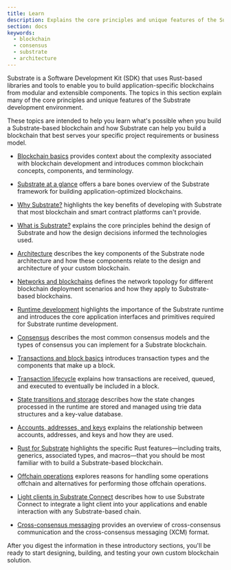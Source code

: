 ```yaml
---
title: Learn
description: Explains the core principles and unique features of the Substrate-based blockchains and Substrate runtime development.
section: docs
keywords:
  - blockchain
  - consensus
  - substrate
  - architecture
---
```


Substrate is a Software Development Kit (SDK) that uses Rust-based libraries and tools to enable you to build application-specific blockchains from modular and extensible components.
The topics in this section explain many of the core principles and unique features of the Substrate development environment.

These topics are intended to help you learn what's possible when you build a Substrate-based blockchain and how Substrate can help you build a blockchain that best serves your specific project requirements or business model.

- [Blockchain basics](/learn/blockchain-basics/) provides context about the complexity associated with blockchain development and introduces common blockchain concepts, components, and terminology.

- [Substrate at a glance](/learn/substrate-at-a-glance) offers a bare bones overview of the Substrate framework for building application-optimized blockchains.

- [Why Substrate?](/learn/why-substrate/) highlights the key benefits of developing with Substrate that most blockchain and smart contract platforms can't provide.

- [What is Substrate?](/learn/what-is-substrate/) explains the core principles behind the design of Substrate and how the design decisions informed the technologies used.

- [Architecture](/learn/architecture/) describes the key components of the Substrate node architecture and how these components relate to the design and architecture of your custom blockchain.

- [Networks and blockchains](/learn/node-and-network-types/) defines the network topology for different blockchain deployment scenarios and how they apply to Substrate-based blockchains.

- [Runtime development](/learn/runtime-development/) highlights the importance of the Substrate runtime and introduces the core application interfaces and primitives required for Substrate runtime development.

- [Consensus](/learn/consensus/) describes the most common consensus models and the types of consensus you can implement for a Substrate blockchain.

- [Transactions and block basics](/learn/transaction-types/) introduces transaction types and the components that make up a block.

- [Transaction lifecycle](/learn/transaction-lifecycle/) explains how transactions are received, queued, and executed to eventually be included in a block.

- [State transitions and storage](/learn/state-transitions-and-storage/) describes how the state changes processed in the runtime are stored and managed using trie data structures and a key-value database.

- [Accounts, addresses, and keys](/learn/accounts-addresses-keys/) explains the relationship between accounts, addresses, and keys and how they are used.

- [Rust for Substrate](/learn/rust-basics/) highlights the specific Rust features—including traits, generics, associated types, and macros—that you should be most familiar with to build a Substrate-based blockchain.

- [Offchain operations](/learn/offchain-operations/) explores reasons for handling some operations offchain and alternatives for performing those offchain operations.

- [Light clients in Substrate Connect](/learn/light-clients-in-substrate-connect/) describes how to use Substrate Connect to integrate a light client into your applications and enable interaction with any Substrate-based chain.

- [Cross-consensus messaging](/learn/xcm-communication/) provides an overview of cross-consensus communication and the cross-consensus messaging (XCM) format.

After you digest the information in these introductory sections, you'll be ready to start designing, building, and testing your own custom blockchain solution.
